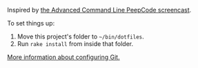 Inspired by [the Advanced Command Line PeepCode screencast](https://peepcode.com/products/advanced-command-line).

To set things up:

1. Move this project's folder to `~/bin/dotfiles`.
2. Run `rake install` from inside that folder.

[More information about configuring Git.](https://gist.github.com/2722934)

